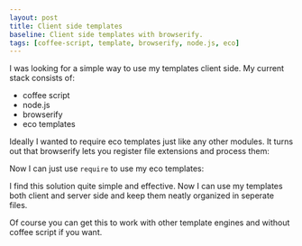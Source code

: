 ```yaml
---
layout: post
title: Client side templates
baseline: Client side templates with browserify.
tags: [coffee-script, template, browserify, node.js, eco]
---
```


I was looking for a simple way to use my templates client side. My current stack consists of:

* coffee script
* node.js
* browserify
* eco templates

Ideally I wanted to require eco templates just like any other modules. It turns out that browserify lets you register file extensions and process them:

<script src="https://gist.github.com/2338601.js"> </script>

Now I can just use `require` to use my eco templates:

<script src="https://gist.github.com/2338627.js"> </script>

I find this solution quite simple and effective. Now I can use my templates both client and server side and keep them neatly organized in seperate files.

Of course you can get this to work with other template engines and without coffee script if you want.
